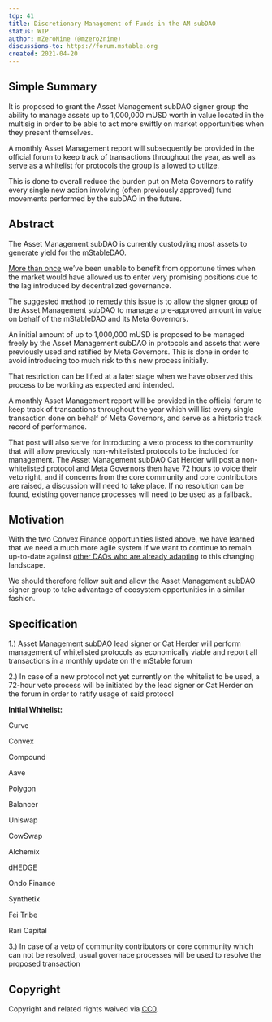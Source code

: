 ```yaml
---
tdp: 41
title: Discretionary Management of Funds in the AM subDAO
status: WIP
author: mZeroNine (@mzero2nine)
discussions-to: https://forum.mstable.org
created: 2021-04-20
---
```


## Simple Summary

It is proposed to grant the Asset Management subDAO signer group the ability to manage assets up to 1,000,000 mUSD worth in value located in the multisig in order to be able to act more swiftly on market opportunities when they present themselves.

A monthly Asset Management report will subsequently be provided in the official forum to keep track of transactions throughout the year, as well as serve as a whitelist for protocols the group is allowed to utilize.

This is done to overall reduce the burden put on Meta Governors to ratify every single new action involving (often previously approved) fund movements performed by the subDAO in the future.

## Abstract

The Asset Management subDAO is currently custodying most assets to generate yield for the mStableDAO.

[More than once](https://forum.mstable.org/t/thoughts-on-how-mstable-should-move-forward-in-2022/757) we’ve been unable to benefit from opportune times when the market would have allowed us to enter very promising positions due to the lag introduced by decentralized governance.

The suggested method to remedy this issue is to allow the signer group of the Asset Management subDAO to manage a pre-approved amount in value on behalf of the mStableDAO and its Meta Governors.

An initial amount of up to 1,000,000 mUSD is proposed to be managed freely by the Asset Management subDAO in protocols and assets that were previously used and ratified by Meta Governors. This is done in order to avoid introducing too much risk to this new process initially.

That restriction can be lifted at a later stage when we have observed this process to be working as expected and intended.

A monthly Asset Management report will be provided in the official forum to keep track of transactions throughout the year which will list every single transaction done on behalf of Meta Governors, and serve as a historic track record of performance.

That post will also serve for introducing a veto process to the community that will allow previously non-whitelisted protocols to be included for management. The Asset Management subDAO Cat Herder will post a non-whitelisted protocol and Meta Governors then have 72 hours to voice their veto right, and if concerns from the core community and core contributors are raised, a discussion will need to take place. If no resolution can be found, existing governance processes will need to be used as a fallback.

## Motivation

With the two Convex Finance opportunities listed above, we have learned that we need a much more agile system if we want to continue to remain up-to-date against [other DAOs who are already adapting](https://vote.gro.xyz/#/proposal/0x2ff87cfdfa54b7c57d0b8378a34dc9e6f15d5c5ed158cde9e9d2fc9d5947d638) to this changing landscape.

We should therefore follow suit and allow the Asset Management subDAO signer group to take advantage of ecosystem opportunities in a similar fashion.

## Specification

1.) Asset Management subDAO lead signer or Cat Herder will perform management of whitelisted protocols as economically viable and report all transactions in a monthly update on the mStable forum

2.) In case of a new protocol not yet currently on the whitelist to be used, a 72-hour veto process will be initiated by the lead signer or Cat Herder on the forum in order to ratify usage of said protocol

**Initial Whitelist:** 

Curve

Convex

Compound

Aave

Polygon

Balancer

Uniswap

CowSwap

Alchemix

dHEDGE

Ondo Finance

Synthetix

Fei Tribe

Rari Capital

3.) In case of a veto of community contributors or core community which can not be resolved, usual governace processes will be used to resolve the proposed transaction

## Copyright

Copyright and related rights waived via [CC0](https://creativecommons.org/publicdomain/zero/1.0/).